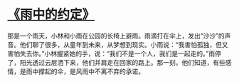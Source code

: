 # [《雨中的约定》](https://hoo.be/dyttw)
那是一个雨天，小林和小雨在公园的长椅上避雨。雨滴打在伞上，发出“沙沙”的声音。他们聊了很多，从童年到未来，从梦想到现实。小雨说：“我害怕孤独，但又害怕失去你。”小林握紧她的手，说：“我们不是一个人，我们是一起走的。”雨停了，阳光透过云层洒下来，他们并肩走在回家的路上。那一刻，他们知道，有些感情，是雨中撑起的伞，是风雨中不离不弃的承诺。
